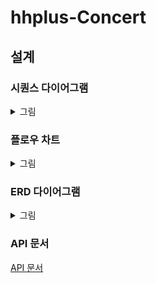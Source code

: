 # hhplus-Concert
## 설계
### 시퀀스 다이어그램
<details>
  <summary>그림</summary>
  <div markdown="1">
    <img src="./image/squenceDiagram.png">
  </div>
</details>

### 플로우 차트
<details>
  <summary>그림</summary>
  <div markdown="1">
    <img src="./image/flowChart.png">
  </div>
</details>

### ERD 다이어그램
<details>
  <summary>그림</summary>
  <div markdown="1">
    <img src="./image/erdDiagram.png">
  </div>
</details>

### API 문서
[API 문서](./apiBlueprint.md)
